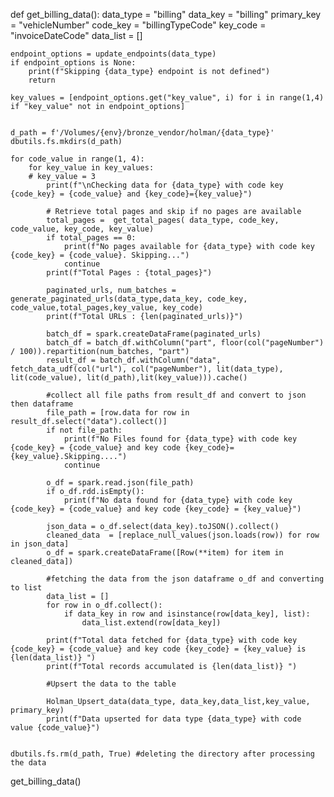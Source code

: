 def get_billing_data():
    data_type = "billing"
    data_key = "billing"
    primary_key = "vehicleNumber"
    code_key = "billingTypeCode"
    key_code = "invoiceDateCode"
    data_list = []
    
    endpoint_options = update_endpoints(data_type)
    if endpoint_options is None:
        print(f"Skipping {data_type} endpoint is not defined")
        return
    
    key_values = [endpoint_options.get("key_value", i) for i in range(1,4) if "key_value" not in endpoint_options]


    d_path = f'/Volumes/{env}/bronze_vendor/holman/{data_type}'
    dbutils.fs.mkdirs(d_path)

    for code_value in range(1, 4):
        for key_value in key_values:
        # key_value = 3
            print(f"\nChecking data for {data_type} with code key {code_key} = {code_value} and {key_code}={key_value}")

            # Retrieve total pages and skip if no pages are available
            total_pages =  get_total_pages( data_type, code_key, code_value, key_code, key_value)
            if total_pages == 0:
                print(f"No pages available for {data_type} with code key {code_key} = {code_value}. Skipping...")
                continue
            print(f"Total Pages : {total_pages}")

            paginated_urls, num_batches = generate_paginated_urls(data_type,data_key, code_key, code_value,total_pages,key_value, key_code)
            print(f"Total URLs : {len(paginated_urls)}")

            batch_df = spark.createDataFrame(paginated_urls)
            batch_df = batch_df.withColumn("part", floor(col("pageNumber") / 100)).repartition(num_batches, "part")
            result_df = batch_df.withColumn("data", fetch_data_udf(col("url"), col("pageNumber"), lit(data_type), lit(code_value), lit(d_path),lit(key_value))).cache()

            #collect all file paths from result_df and convert to json then dataframe
            file_path = [row.data for row in result_df.select("data").collect()]
            if not file_path:
                print(f"No Files found for {data_type} with code key {code_key} = {code_value} and key code {key_code}={key_value}.Skipping....")
                continue

            o_df = spark.read.json(file_path)
            if o_df.rdd.isEmpty():
                print(f"No data found for {data_type} with code key {code_key} = {code_value} and key code {key_code} = {key_value}")

            json_data = o_df.select(data_key).toJSON().collect()
            cleaned_data  = [replace_null_values(json.loads(row)) for row in json_data]
            o_df = spark.createDataFrame([Row(**item) for item in cleaned_data])

            #fetching the data from the json dataframe o_df and converting to list
            data_list = []
            for row in o_df.collect():
                if data_key in row and isinstance(row[data_key], list):
                    data_list.extend(row[data_key])
            
            print(f"Total data fetched for {data_type} with code key {code_key} = {code_value} and key code {key_code} = {key_value} is {len(data_list)} ")
            print(f"Total records accumulated is {len(data_list)} ")

            #Upsert the data to the table
            
            Holman_Upsert_data(data_type, data_key,data_list,key_value, primary_key)
            print(f"Data upserted for data type {data_type} with code value {code_value}")
            

    dbutils.fs.rm(d_path, True) #deleting the directory after processing the data



get_billing_data()
      
